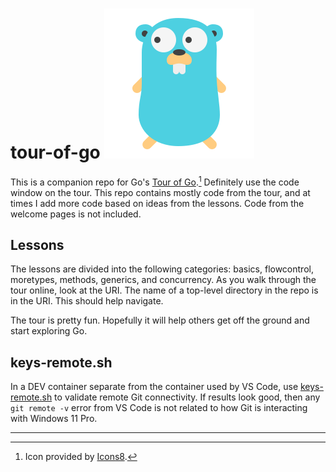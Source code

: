 # tour-of-go ![tour-of-go](/images/icons8-golang-240.png)

This is a companion repo for Go's [Tour of Go](https://go.dev/tour/welcome/1).[^1] Definitely use the code window on the tour. This repo contains mostly code from the tour, and at times I add more code based on ideas from the lessons. Code from the welcome pages is not included.

## Lessons

The lessons are divided into the following categories: basics, flowcontrol, moretypes, methods, generics, and concurrency. As you walk through the tour online, look at the URI. The name of a top-level directory in the repo is in the URI. This should help navigate.

The tour is pretty fun. Hopefully it will help others get off the ground and start exploring Go.

## keys-remote.sh

In a DEV container separate from the container used by VS Code, use [keys-remote.sh](https://github.com/kengibson1111/tour-of-go/blob/master/keys-remote.sh) to validate remote Git connectivity. If results look good, then any `git remote -v` error from VS Code is not related to how Git is interacting with Windows 11 Pro.

***

[^1]: Icon provided by [Icons8](https://icons8.com/).
